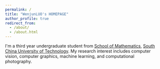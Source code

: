 ```yaml
---
permalink: /
title: "WenjunLUO's HOMEPAGE"
author_profile: true
redirect_from: 
  - /about/
  - /about.html
---
```


I'm a third year undergraduate student from [School of Mathematics](https://www2.scut.edu.cn/math/), [South China University of Technology](https://www.scut.edu.cn/new/). My research interest includes computer vision, computer graphics, machine learning, and computational photography.

